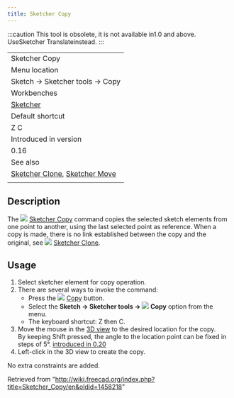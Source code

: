 ```yaml
---
title: Sketcher Copy
---
```


:::caution
This tool is obsolete, it is not available in1.0 and above. UseSketcher Translateinstead.
:::

|                                                                                                     |
| --------------------------------------------------------------------------------------------------- |
| Sketcher Copy                                                                                       |
| Menu location                                                                                       |
| Sketch → Sketcher tools → Copy                                                                      |
| Workbenches                                                                                         |
| [Sketcher](/Sketcher_Workbench "Sketcher Workbench")                                                |
| Default shortcut                                                                                    |
| Z C                                                                                                 |
| Introduced in version                                                                               |
| 0.16                                                                                                |
| See also                                                                                            |
| [Sketcher Clone](/Sketcher_Clone "Sketcher Clone"), [Sketcher Move](/Sketcher_Move "Sketcher Move") |
|                                                                                                     |

## Description

The ![](/images/Sketcher_Copy.svg) [Sketcher Copy](/Sketcher_Copy "Sketcher Copy") command copies the selected sketch elements from one point to another, using the last selected point as reference. When a copy is made, there is no link established between the copy and the original, see ![](/images/Sketcher_Clone.svg) [Sketcher Clone](/Sketcher_Clone "Sketcher Clone").

## Usage

1. Select sketcher element for copy operation.
2. There are several ways to invoke the command:
   - Press the ![](/images/Sketcher_Copy.svg) [Copy](/Sketcher_Copy "Sketcher Copy") button.
   - Select the **Sketch → Sketcher tools → ![](/images/Sketcher_Copy.svg) Copy** option from the menu.
   - The keyboard shortcut: Z then C.
3. Move the mouse in the [3D view](/3D_view "3D view") to the desired location for the copy.  
   By keeping Shift pressed, the angle to the location point can be fixed in steps of 5°. [introduced in 0.20](/Release_notes_0.20 "Release notes 0.20")
4. Left-click in the 3D view to create the copy.

No extra constraints are added.

Retrieved from "<http://wiki.freecad.org/index.php?title=Sketcher_Copy/en&oldid=1458218>"
